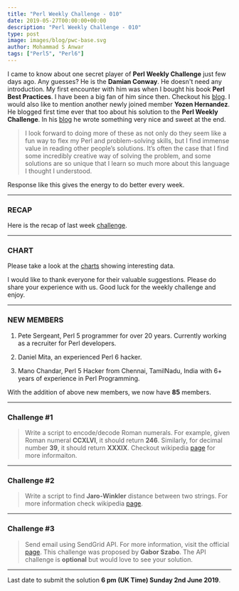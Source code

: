 ```yaml
---
title: "Perl Weekly Challenge - 010"
date: 2019-05-27T00:00:00+00:00
description: "Perl Weekly Challenge - 010"
type: post
image: images/blog/pwc-base.svg
author: Mohammad S Anwar
tags: ["Perl5", "Perl6"]
---
```

I came to know about one secret player of **Perl Weekly Challenge** just few days ago. Any guesses? He is the **Damian Conway**. He doesn't need any introduction. My first encounter with him was when I bought his book **Perl Best Practices**. I have been a big fan of him since then. Checkout his [blog](http://blogs.perl.org/users/damian_conway/2019/05/why-i-love-perl-6.html). I would also like to mention another newly joined member **Yozen Hernandez**. He blogged first time ever that too about his solution to the **Perl Weekly Challenge**. In his [blog](https://yzhernand.github.io/posts/perl-weekly-challenge-9/) he wrote something very nice and sweet at the end.

> I look forward to doing more of these as not only do they seem like a fun way to flex my Perl and problem-solving skills, but I find immense value in reading other people’s solutions. It’s often the case that I find some incredibly creative way of solving the problem, and some solutions are so unique that I learn so much more about this language I thought I understood.

Response like this gives the energy to do better every week.

***

### RECAP

Here is the recap of last week [challenge](/blog/recap-challenge-009).

***

### CHART

Please take a look at the [charts](/chart) showing interesting data.

I would like to thank everyone for their valuable suggestions. Please do share your experience with us.
Good luck for the weekly challenge and enjoy.

***

### NEW MEMBERS

1. Pete Sergeant, Perl 5 programmer for over 20 years. Currently working as a recruiter for Perl developers.

2. Daniel Mita, an experienced Perl 6 hacker.

3. Mano Chandar, Perl 5 Hacker from Chennai, TamilNadu, India with 6+ years of experience in Perl Programming.

With the addition of above new members, we now have **85** members.

***

### Challenge #1

> Write a script to encode/decode Roman numerals. For example, given Roman numeral **CCXLVI**, it should return **246**. Similarly, for decimal number **39**, it should return **XXXIX**. Checkout wikipedia [page](https://en.wikipedia.org/wiki/Roman_numerals) for more informaiton.

***

### Challenge #2

> Write a script to find **Jaro-Winkler** distance between two strings. For more information check wikipedia [page](https://en.wikipedia.org/wiki/Jaro%E2%80%93Winkler_distance).

***

### Challenge #3

> Send email using SendGrid API. For more information, visit the official [page](https://sendgrid.com/solutions/email-api/). This challenge was proposed by **Gabor Szabo**. The API challenge is **optional** but would love to see your solution.

***

Last date to submit the solution **6 pm (UK Time) Sunday 2nd June 2019**.
